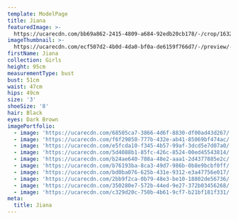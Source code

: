 ```yaml
---
template: ModelPage
title: Jiana
featuredImage: >-
  https://ucarecdn.com/bb69a862-2415-4809-a684-92edb20cb178/-/crop/1632x719/0,66/-/preview/-/enhance/50/
imageThumbnail: >-
  https://ucarecdn.com/ecf507d2-4b0d-4da0-bf0a-de6159f766d7/-/preview/-/enhance/59/
firstName: Jiana
collection: Girls
height: 95cm
measurementType: bust
bust: 51cm
waist: 47cm
hips: 49cm
size: '3'
shoeSize: '8'
hair: Black
eyes: Dark Brown
imagePortfolio:
  - image: 'https://ucarecdn.com/68505ca7-3866-4d6f-8830-df00ad43d267/'
  - image: 'https://ucarecdn.com/f6f29850-777b-432e-ab41-85069bf474ac/'
  - image: 'https://ucarecdn.com/e5fcda10-f345-4b57-99af-3dcd5e7d07a0/'
  - image: 'https://ucarecdn.com/5d4088b1-85fc-426c-8524-00ed45543814/'
  - image: 'https://ucarecdn.com/b24ae640-788a-48e2-aaa1-2d4377885e2c/'
  - image: 'https://ucarecdn.com/b76193ba-8ca3-49d7-986b-0b8e9bcbf0ff/'
  - image: 'https://ucarecdn.com/bd0ba076-625b-431e-9312-e3a47756e017/'
  - image: 'https://ucarecdn.com/2bb9f2ca-0b79-48e3-be10-18802de56736/'
  - image: 'https://ucarecdn.com/350280e7-572b-44ed-9e27-372b03456268/'
  - image: 'https://ucarecdn.com/c329d20c-750b-4b61-9cf7-b21bf181f331/'
meta:
  title: Jiana
---
```


